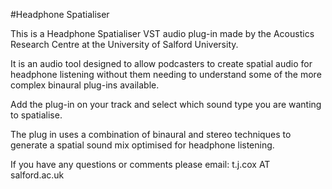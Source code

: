 #Headphone Spatialiser

This is a Headphone Spatialiser VST audio plug-in made by the Acoustics Research Centre at the University of Salford University.

It is an audio tool designed to allow podcasters to create spatial audio for headphone listening without them needing to understand some of the more complex binaural plug-ins available.

Add the plug-in on your track and select which sound type you are wanting to spatialise.

The plug in uses a combination of binaural and stereo techniques to generate a spatial sound mix optimised for headphone listening.

If you have any questions or comments please email: t.j.cox AT salford.ac.uk